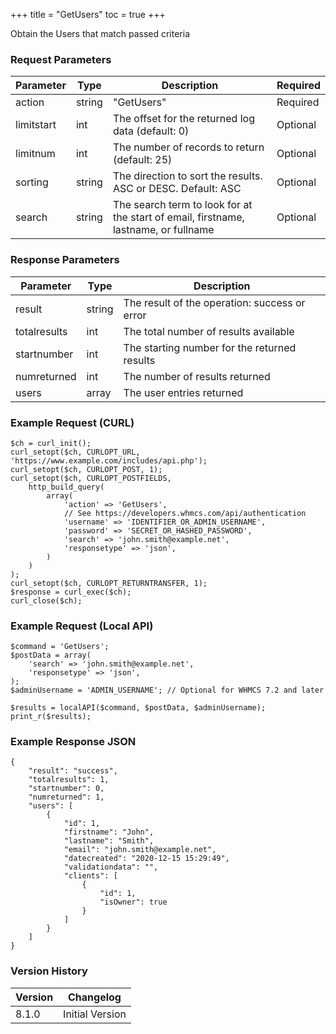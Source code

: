 +++
title = "GetUsers"
toc = true
+++

Obtain the Users that match passed criteria

### Request Parameters

| Parameter | Type | Description | Required |
| --------- | ---- | ----------- | -------- |
| action | string | "GetUsers" | Required |
| limitstart | int | The offset for the returned log data (default: 0) | Optional |
| limitnum | int | The number of records to return (default: 25) | Optional |
| sorting | string | The direction to sort the results. ASC or DESC. Default: ASC | Optional |
| search | string | The search term to look for at the start of email, firstname, lastname, or fullname | Optional |

### Response Parameters

| Parameter | Type | Description |
| --------- | ---- | ----------- |
| result | string | The result of the operation: success or error |
| totalresults | int | The total number of results available |
| startnumber | int | The starting number for the returned results |
| numreturned | int | The number of results returned |
| users | array | The user entries returned |


### Example Request (CURL)

```
$ch = curl_init();
curl_setopt($ch, CURLOPT_URL, 'https://www.example.com/includes/api.php');
curl_setopt($ch, CURLOPT_POST, 1);
curl_setopt($ch, CURLOPT_POSTFIELDS,
    http_build_query(
        array(
            'action' => 'GetUsers',
            // See https://developers.whmcs.com/api/authentication
            'username' => 'IDENTIFIER_OR_ADMIN_USERNAME',
            'password' => 'SECRET_OR_HASHED_PASSWORD',
            'search' => 'john.smith@example.net',
            'responsetype' => 'json',
        )
    )
);
curl_setopt($ch, CURLOPT_RETURNTRANSFER, 1);
$response = curl_exec($ch);
curl_close($ch);
```


### Example Request (Local API)

```
$command = 'GetUsers';
$postData = array(
    'search' => 'john.smith@example.net',
    'responsetype' => 'json',
);
$adminUsername = 'ADMIN_USERNAME'; // Optional for WHMCS 7.2 and later

$results = localAPI($command, $postData, $adminUsername);
print_r($results);
```


### Example Response JSON

```
{
    "result": "success",
    "totalresults": 1,
    "startnumber": 0,
    "numreturned": 1,
    "users": [
        {
            "id": 1,
            "firstname": "John",
            "lastname": "Smith",
            "email": "john.smith@example.net",
            "datecreated": "2020-12-15 15:29:49",
            "validationdata": "",
            "clients": [
                {
                    "id": 1,
                    "isOwner": true
                }
            ]
        }
    ]
}
```


### Version History

| Version | Changelog |
| ------- | --------- |
| 8.1.0 | Initial Version |

